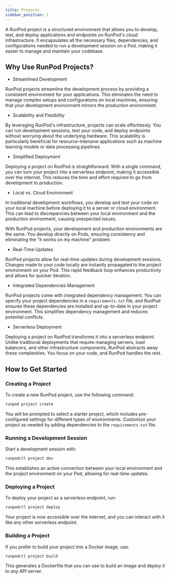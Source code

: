```yaml
---
title: Projects
sidebar_position: 1
---
```


A RunPod project is a structured environment that allows you to develop, test, and deploy applications and endpoints on RunPod's cloud infrastructure.
It encapsulates all the necessary files, dependencies, and configurations needed to run a development session on a Pod, making it easier to manage and maintain your codebase.

## Why Use RunPod Projects?

- Streamlined Development

RunPod projects streamline the development process by providing a consistent environment for your applications. This eliminates the need to manage complex setups and configurations on local machines, ensuring that your development environment mirrors the production environment.

- Scalability and Flexibility

By leveraging RunPod's infrastructure, projects can scale effortlessly. You can run development sessions, test your code, and deploy endpoints without worrying about the underlying hardware. This scalability is particularly beneficial for resource-intensive applications such as machine learning models or data processing pipelines.

- Simplified Deployment

Deploying a project on RunPod is straightforward. With a single command, you can turn your project into a serverless endpoint, making it accessible over the internet. This reduces the time and effort required to go from development to production.

- Local vs. Cloud Environment

In traditional development workflows, you develop and test your code on your local machine before deploying it to a server or cloud environment. This can lead to discrepancies between your local environment and the production environment, causing unexpected issues.

With RunPod projects, your development and production environments are the same. You develop directly on Pods, ensuring consistency and eliminating the "it works on my machine" problem.

- Real-Time Updates

RunPod projects allow for real-time updates during development sessions. Changes made to your code locally are instantly propagated to the project environment on your Pod. This rapid feedback loop enhances productivity and allows for quicker iteration.

- Integrated Dependencies Management

RunPod projects come with integrated dependency management. You can specify your project dependencies in a `requirements.txt` file, and RunPod ensures these dependencies are installed and up-to-date in your project environment. This simplifies dependency management and reduces potential conflicts.

- Serverless Deployment

Deploying a project on RunPod transforms it into a serverless endpoint. Unlike traditional deployments that require managing servers, load balancers, and other infrastructure components, RunPod abstracts away these complexities. You focus on your code, and RunPod handles the rest.

## How to Get Started

### Creating a Project

To create a new RunPod project, use the following command:

```bash
runpod project create
```

You will be prompted to select a starter project, which includes pre-configured settings for different types of environments. Customize your project as needed by adding dependencies to the `requirements.txt` file.

### Running a Development Session

Start a development session with:

```bash
runpodctl project dev
```

This establishes an active connection between your local environment and the project environment on your Pod, allowing for real-time updates.

### Deploying a Project

To deploy your project as a serverless endpoint, run:

```bash
runpodctl project deploy
```

Your project is now accessible over the internet, and you can interact with it like any other serverless endpoint.

### Building a Project

If you prefer to build your project into a Docker image, use:

```bash
runpodctl project build
```

This generates a Dockerfile that you can use to build an image and deploy it to any API server.
